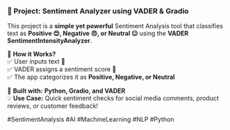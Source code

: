 ### **📌 Project: Sentiment Analyzer using VADER & Gradio**  
This project is a **simple yet powerful** Sentiment Analysis tool that classifies text as **Positive 😊, Negative 😠, or Neutral 😐** using the **VADER SentimentIntensityAnalyzer**.  

🔹 **How it Works?**  
✅ User inputs text 📄  
✅ VADER assigns a sentiment score 🎯  
✅ The app categorizes it as **Positive, Negative, or Neutral**  

🚀 **Built with:** **Python, Gradio, and VADER**  
💡 **Use Case:** Quick sentiment checks for social media comments, product reviews, or customer feedback!  


#SentimentAnalysis #AI #MachineLearning #NLP #Python
